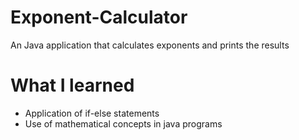 # Exponent-Calculator
An Java application that calculates exponents and prints the results

# What I learned
* Application of if-else statements
* Use of mathematical concepts in java programs
